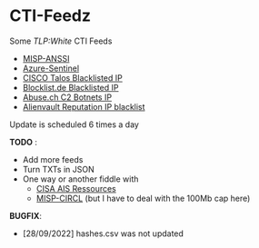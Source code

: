 # CTI-Feedz
Some _TLP:White_ CTI Feeds
- [MISP-ANSSI](https://misp.cert.ssi.gouv.fr/feed-misp/)
- [Azure-Sentinel](https://github.com/Azure/Azure-Sentinel/tree/master/Sample%20Data/Feeds)
- [CISCO Talos Blacklisted IP](http://www.talosintelligence.com/documents/ip-blacklist)
- [Blocklist.de Blacklisted IP](https://lists.blocklist.de/lists/all.txt)
- [Abuse.ch C2 Botnets IP](https://feodotracker.abuse.ch/downloads/ipblocklist_recommended.json)
- [Alienvault Reputation IP blacklist](http://reputation.alienvault.com/reputation.data)

Update is scheduled 6 times a day


__TODO__ :
- Add more feeds
- Turn TXTs in JSON
- One way or another fiddle with 
  - [CISA AIS Ressources](https://www.cisa.gov/ais)
  - [MISP-CIRCL](https://www.circl.lu/doc/misp/feed-osint/) (but I have to deal with the 100Mb cap here)

__BUGFIX__:
- [28/09/2022] hashes.csv was not updated
